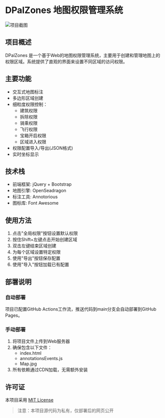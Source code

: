 
# DPalZones 地图权限管理系统

![项目截图](Map.jpg)

## 项目概述

DPalZones 是一个基于Web的地图权限管理系统，主要用于创建和管理地图上的权限区域。系统提供了直观的界面来设置不同区域的访问权限。

## 主要功能

- 交互式地图标注
- 多边形区域创建
- 细粒度权限控制：
  - 建筑权限
  - 拆除权限
  - 骑乘权限
  - 飞行权限
  - 宝箱开启权限
  - 区域进入权限
- 权限配置导入/导出(JSON格式)
- 实时坐标显示

## 技术栈

- 前端框架: jQuery + Bootstrap
- 地图引擎: OpenSeadragon
- 标注工具: Annotorious
- 图标库: Font Awesome

## 使用方法

1. 点击"全局权限"按钮设置默认权限
2. 按住Shift+左键点击开始创建区域
3. 双击左键结束区域创建
4. 为每个区域设置特定权限
5. 使用"导出"按钮保存配置
6. 使用"导入"按钮加载已有配置

## 部署说明

### 自动部署

项目已配置GitHub Actions工作流，推送代码到main分支会自动部署到GitHub Pages。

### 手动部署

1. 将项目文件上传到Web服务器
2. 确保包含以下文件：
   - index.html
   - annotationsEvents.js
   - Map.jpg
3. 所有依赖通过CDN加载，无需额外安装

## 许可证

本项目采用 [MIT License](LICENSE)

> 注意：本项目源代码为私有，仅部署后的网页公开
